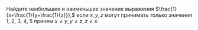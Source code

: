 Найдите наибольшее и наименьшее значение выражения $\frac{1}{x+\frac{1}{y+\frac{1}{z}}},$ если $x, y, z$ могут принимать только значения 1, 2, 3, 4, 5 причем $x\neq y, y\neq z, z\neq x$.